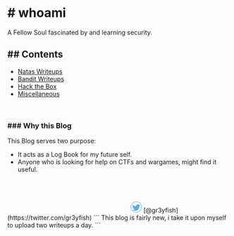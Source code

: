 # # whoami
A Fellow Soul fascinated by and learning security.


## ## Contents
- [Natas Writeups](./Natas/index.md)
- [Bandit Writeups](./Bandit/index.html)
- [Hack the Box](./HTB/index.html)
- [Miscellaneous](./Misc/index.md)

<br/>

### ### Why this Blog
This Blog serves two purpose:
  - It acts as a Log Book for my future self.
  - Anyone who is looking for help on CTFs and wargames, might find it useful.



<br/>
<br/>
                                                        <img src="./assets/images/tweet1.png" width="25" /> [@gr3yfish](https://twitter.com/gr3yfish)
```
This blog is fairly new, i take it upon myself to upload two writeups a day. 
```

